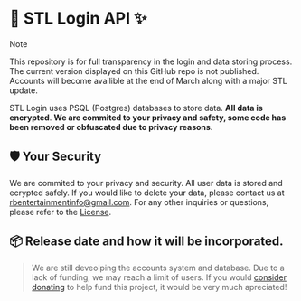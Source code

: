 # 🔐 STL Login API ✨
>[!NOTE]
> This repository is for full transparency in the login and data storing process. The current version displayed on this GitHub repo is not published. Accounts will become availible at the end of March along with a major STL update.

STL Login uses PSQL (Postgres) databases to store data. **All data is encrypted**. __We are commited to your privacy and safety, some code has been removed or obfuscated due to privacy reasons.__

## 🛡️ Your Security
We are commited to your privacy and security. All user data is stored and ecrypted safely. If you would like to delete your data, please contact us at [rbentertainmentinfo@gmail.com](mailto:rbentertainmentinfo@gmail.com). For any other inquiries or questions, please refer to the [License](https://github.com/A1dos-Creations/login-api-website?tab=License-1-ov-file).

## 📦 Release date and how it will be incorporated.
> We are still deveolping the accounts system and database. Due to a lack of funding, we may reach a limit of users. If you would [consider donating](https://paypal.me/a1dos?country.x=US&locale.x=en_US) to help fund this project, it would be very much apreciated!
